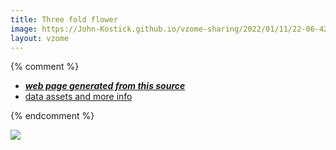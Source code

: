 ```yaml
---
title: Three fold flower
image: https://John-Kostick.github.io/vzome-sharing/2022/01/11/22-06-42-Three-fold-flower/Three-fold-flower.png
layout: vzome
---
```


{% comment %}
 - [***web page generated from this source***][post]
 - [data assets and more info][github]

[post]: <https://John-Kostick.github.io/vzome-sharing/2022/01/11/Three-fold-flower-22-06-42.html>
[github]: <https://github.com/John-Kostick/vzome-sharing/tree/main/2022/01/11/22-06-42-Three-fold-flower/>
{% endcomment %}

<vzome-viewer style="width: 100%; height: 65vh;"
       src="https://John-Kostick.github.io/vzome-sharing/2022/01/11/22-06-42-Three-fold-flower/Three-fold-flower.vZome" >
  <img src="https://John-Kostick.github.io/vzome-sharing/2022/01/11/22-06-42-Three-fold-flower/Three-fold-flower.png" />
</vzome-viewer>
